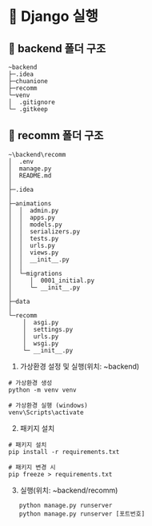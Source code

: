 # 📌 Django 실행

## 🔷️ backend 폴더 구조
```shell
~backend
├─.idea
├─chuanione
├─recomm
└─venv
│  .gitignore
└─ .gitkeep

```  

## 🔷️ recomm 폴더 구조
```shell
~\backend\recomm
│  .env
│  manage.py
│  README.md
│
├─.idea
│
├─animations
│  │  admin.py
│  │  apps.py
│  │  models.py
│  │  serializers.py
│  │  tests.py
│  │  urls.py
│  │  views.py
│  │  __init__.py
│  │
│  └─migrations
│     │  0001_initial.py
│     └─ __init__.py
│
├─data
│
└─recomm
    │  asgi.py
    │  settings.py
    │  urls.py
    │  wsgi.py
    └─ __init__.py
```
  
1. 가상환경 설정 및 실행(위치: ~backend)
```shell
# 가상환경 생성
python -m venv venv

# 가상환경 실행 (windows)
venv\Scripts\activate
```
2. 패키지 설치
```shell
# 패키지 설치
pip install -r requirements.txt

# 패키지 변경 시
pip freeze > requirements.txt
```
3. 실행(위치: ~backend/recomm)
```shell
   python manage.py runserver
   python manage.py runserver [포트번호]
```
